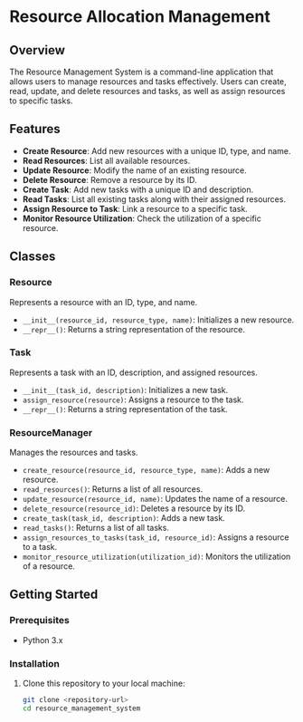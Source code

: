 # Resource Allocation Management

## Overview
The Resource Management System is a command-line application that allows users to manage resources and tasks effectively. Users can create, read, update, and delete resources and tasks, as well as assign resources to specific tasks.

## Features
- **Create Resource**: Add new resources with a unique ID, type, and name.
- **Read Resources**: List all available resources.
- **Update Resource**: Modify the name of an existing resource.
- **Delete Resource**: Remove a resource by its ID.
- **Create Task**: Add new tasks with a unique ID and description.
- **Read Tasks**: List all existing tasks along with their assigned resources.
- **Assign Resource to Task**: Link a resource to a specific task.
- **Monitor Resource Utilization**: Check the utilization of a specific resource.

## Classes
### Resource
Represents a resource with an ID, type, and name.
- `__init__(resource_id, resource_type, name)`: Initializes a new resource.
- `__repr__()`: Returns a string representation of the resource.

### Task
Represents a task with an ID, description, and assigned resources.
- `__init__(task_id, description)`: Initializes a new task.
- `assign_resource(resource)`: Assigns a resource to the task.
- `__repr__()`: Returns a string representation of the task.

### ResourceManager
Manages the resources and tasks.
- `create_resource(resource_id, resource_type, name)`: Adds a new resource.
- `read_resources()`: Returns a list of all resources.
- `update_resource(resource_id, name)`: Updates the name of a resource.
- `delete_resource(resource_id)`: Deletes a resource by its ID.
- `create_task(task_id, description)`: Adds a new task.
- `read_tasks()`: Returns a list of all tasks.
- `assign_resources_to_tasks(task_id, resource_id)`: Assigns a resource to a task.
- `monitor_resource_utilization(utilization_id)`: Monitors the utilization of a resource.

## Getting Started
### Prerequisites
- Python 3.x

### Installation
1. Clone this repository to your local machine:
   ```bash
   git clone <repository-url>
   cd resource_management_system
